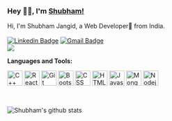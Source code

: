 ### Hey 👋🏽, I'm [Shubham!](https://shivaylaba.me)

<!-- (https://shivaylamba.me)  -->

Hi, I'm Shubham Jangid, a  Web Developer🚀 from India. <br> <br>
[![Linkedin Badge](https://img.shields.io/badge/-mocamboo-blue?style=social&logo=Linkedin&logoColor=blue&link=https://www.linkedin.com/in/mocamboo)](https://www.linkedin.com/in/mocamboo/)
[![Gmail Badge](https://img.shields.io/badge/-GMail-c14438?style=social&logo=Gmail&logoColor=red&link=mailto:shubham0jangid@gmail.com)](mailto:shubham0jangid@gmail.com)
<br />
![](https://visitor-badge.glitch.me/badge?page_id=mocamboo.mocamboo) <br>

<!-- **Projects:**

[ToDoList](https://todolist-app-project-shubham.herokuapp.com/), [Election-Guard](https://election-guard-project-shubham.herokuapp.com/), [Space Travel Website](https://space-tour-plan.netlify.app/index.html), [Newsletter-Signup](https://newsletter-signp-.herokuapp.com/)
 -->
**Languages and Tools:**

<p align="centre"> 
     
<img width="35px" src="https://img.icons8.com/color/4x/c-plus-plus-logo.png" title="C++"/>
<!-- <img width="35px" src="https://img.icons8.com/color/4x/000000/python.png" title="Python"/> -->
<!-- <img width="35px" src="https://img.icons8.com/color/4x/000000/java.png" title ="Java"/> -->
<!-- <img width="35px" src="https://img.icons8.com/plasticine/100/000000/react.png" title="React"/> -->
<!-- <img width="35px" src="https://img.icons8.com/ios/4x/00758f/mysql-logo.png" title="MySQL"/> -->
<!-- <img width="35px" src="https://img.icons8.com/dusk/64/000000/database-restore.png" title="Database"/> -->
<img width="35px" src="https://img.icons8.com/office/452/react.png" title="React.Js"/>
<img width="35px" src="https://img.icons8.com/color/2x/git.png" title="Git"/>
<img width="35px" src="https://img.icons8.com/color/2x/bootstrap.png" title="Bootstrap"/>
<img width="35px" src="https://img.icons8.com/color/48/000000/css3.png" title="CSS"/>
<img width="35px" src="https://img.icons8.com/color/48/000000/html-5.png" title="HTML"/>
<img width="35px" src="https://img.icons8.com/color/48/000000/javascript.png" title="Javascript"/>
<img width="35px" src="https://img.icons8.com/color/8x/000000/mongodb.png" title="MongoDB"/>
<img width="35px" src="https://img.icons8.com/color/344/nodejs.png" title="Nodejs"/>
<!-- <img width="35px" src="https://img.icons8.com/color/8x/000000/tensorflow.png" title="Tensorflow"/> -->
</p>
<br>

![Shubham's github stats](https://github-readme-stats.vercel.app/api?username=mocamboo&show_icons=true&hide_border=true)

